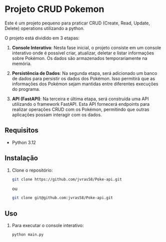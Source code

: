 
# Projeto CRUD Pokemon

Este é um projeto pequeno para praticar CRUD (Create, Read, Update, Delete) operations utilizando a python.

O projeto está dividido em 3 etapas:

1. **Console Interativo**: Nesta fase inicial, o projeto consiste em um console interativo onde é possível criar, atualizar, deletar e listar informações sobre Pokémon. Os dados são armazenados temporariamente na memória.

2. **Persistência de Dados**: Na segunda etapa, será adicionado um banco de dados para persistir os dados dos Pokémon. Isso permitirá que as informações dos Pokémon sejam mantidas entre diferentes execuções do programa.

3. **API (FastAPI)**: Na terceira e última etapa, será construída uma API utilizando o framework FastAPI. Esta API fornecerá endpoints para realizar operações CRUD com os Pokémon, permitindo que outras aplicações possam interagir com os dados.

## Requisitos

- Python 3.12


## Instalação

1. Clone o repositório:
   ```bash
   git clone https://github.com/jvras58/Poke-api.git
   ```
   ou 
    ```bash
   git clone git@github.com:jvras58/Poke-api.git
   ```

## Uso

1. Para executar o console interativo:
   ```bash
   python main.py
   ```